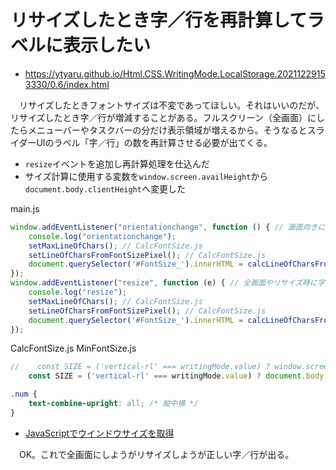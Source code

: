 # リサイズしたとき字／行を再計算してラベルに表示したい

* https://ytyaru.github.io/Html.CSS.WritingMode.LocalStorage.20211229153330/0.6/index.html

　リサイズしたときフォントサイズは不変であってほしい。それはいいのだが、リサイズしたとき字／行が増減することがある。フルスクリーン（全画面）にしたらメニューバーやタスクバーの分だけ表示領域が増えるから。そうなるとスライダーUIのラベル「字／行」の数を再計算させる必要が出てくる。

* `resize`イベントを追加し再計算処理を仕込んだ
* サイズ計算に使用する変数を`window.screen.availHeight`から`document.body.clientHeight`へ変更した

main.js
```javascript
window.addEventListener("orientationchange", function () { // 画面向きに応じて最大字数／行を変更する
    console.log("orientationchange");
    setMaxLineOfChars(); // CalcFontSize.js
    setLineOfCharsFromFontSizePixel(); // CalcFontSize.js
    document.querySelector('#FontSize_').innerHTML = calcLineOfCharsFromFontSizePixel(parseFloat(document.querySelector('body').style.getPropertyValue('font-size')));
});
window.addEventListener("resize", function (e) { // 全画面やリサイズ時に字／行の値を再計算する
    console.log("resize");
    setMaxLineOfChars(); // CalcFontSize.js
    setLineOfCharsFromFontSizePixel(); // CalcFontSize.js
    document.querySelector('#FontSize_').innerHTML = calcLineOfCharsFromFontSizePixel(parseFloat(document.querySelector('body').style.getPropertyValue('font-size')));
});
```

CalcFontSize.js
MinFontSize.js
```javascript
//    const SIZE = ('vertical-rl' === writingMode.value) ? window.screen.availHeight : window.screen.availWidth;
    const SIZE = ('vertical-rl' === writingMode.value) ? document.body.clientHeight : document.body.clientWidth;
```

```css
.num {
    text-combine-upright: all; /* 縦中横 */
}
```

* [JavaScriptでウインドウサイズを取得](https://web-designer.cman.jp/javascript_ref/window/size/)

　OK。これで全画面にしようがリサイズしようが正しい字／行が出る。


